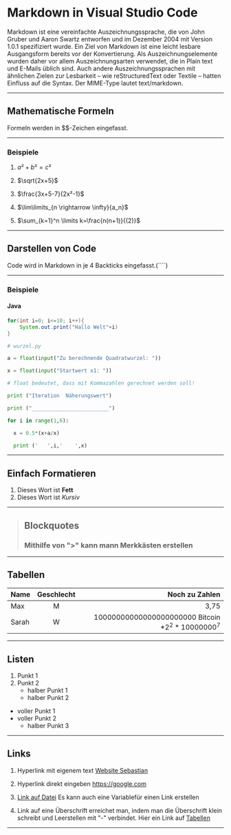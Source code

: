 # Markdown in Visual Studio Code
Markdown ist eine vereinfachte Auszeichnungssprache, die von John Gruber und Aaron Swartz entworfen und im Dezember 2004 mit Version 1.0.1 spezifiziert wurde. Ein Ziel von Markdown ist eine leicht lesbare Ausgangsform bereits vor der Konvertierung. Als Auszeichnungselemente wurden daher vor allem Auszeichnungsarten verwendet, die in Plain text und E-Mails üblich sind. Auch andere Auszeichnungssprachen mit ähnlichen Zielen zur Lesbarkeit – wie reStructuredText oder Textile – hatten Einfluss auf die Syntax. Der MIME-Type lautet text/markdown.

---

## Mathematische Formeln
Formeln werden in $$-Zeichen eingefasst.

---
### Beispiele
1. $a²+b²=c²$

2. $\sqrt{2x+5}$

3. $\frac{3x+5-7}{2x²-1}$

4. $\lim\limits_{n \rightarrow \infty}{a_n}$

5. $\sum_{k=1}^n \limits k=\frac{n(n+1)}{(2)}$
---

## Darstellen von Code
Code wird in Markdown in je 4 Backticks eingefasst.(````)

---

### Beispiele
#### Java


````Java
for(int i=0; i<=10; i++){
    System.out.print("Hallo Welt"+i)
}
````

````Python
# wurzel.py

a = float(input("Zu berechnende Quadratwurzel: "))

x = float(input("Startwert x1: "))

# float bedeutet, dass mit Kommazahlen gerechnet werden soll!  

print ("Iteration  Näherungswert")

print ("_________________________")   

for i in range(1,6):

  x = 0.5*(x+a/x)

  print ('   ',i,'    ',x)
````

---

## Einfach Formatieren

1. Dieses Wort ist **Fett**
2. Dieses Wort ist _Kursiv_

---

> ## Blockquotes
> ### Mithilfe von ">" kann mann Merkkästen erstellen

---

## Tabellen
|Name|Geschlecht|Noch zu Zahlen|
|:-     |:-: |-:|
|Max    |M| 3,75|
|Sarah  |W| 10000000000000000000000 Bitcoin $* 2^2*10000000^7$|

---

## Listen
1. Punkt 1
2. Punkt 2
    - halber Punkt 1
    - halber Punkt 2

- voller Punkt 1
- voller Punkt 2
    - halber Punkt 3

---

## Links
1. Hyperlink mit eigenem text
[Website Sebastian](https://www.google.com)

2. Hyperlink direkt eingeben
https://google.com

3. [Link auf Datei](./test.md)
Es kann auch eine Variablefür einen Link erstellen

4. Link auf eine Überschrift erreichet man, indem man die Überschrift klein schreibt und Leerstellen mit "-"
verbindet. Hier ein Link auf [Tabellen](tabellen)

---